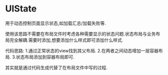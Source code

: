# UIState
用于动态控制页面显示状态,如加载汇总/加载失败等.

使用该思路不需要在布局文件时考虑各种需要显示的状态问题.状态布局与业务布局完全解耦.需要时添加,想要添加什么样式即可添加什么样式.

代码思路:
1.通过正常状态的view找到其父布局.
2.在两者之间动态增加一层容器布局.
3.状态布局添加到容器布局即可.

其实就是通过代码生成代替了在布局文件中写的过程.
